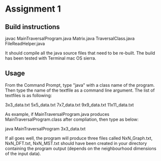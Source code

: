 # Assignment 1

## Build instructions

javac MainTraversalProgram.java Matrix.java TraversalClass.java FileReadHelper.java

It should compile all the java source files that need to be re-built. The build has been tested with Terminal mac OS sierra.

## Usage

From the Command Prompt, type "java" with a class name of the program. Then type the name of the textfile as a command line argument. The list of textfiles is as following:

3x3_data.txt
5x5_data.txt
7x7_data.txt
9x9_data.txt
11x11_data.txt

As example, if MainTraversalProgram.java produces MainTraversalProgram.class after compliation, then type as below:

java  MainTraversalProgram 3x3_data.txt

If all goes well, the program will produce three files called NxN_Graph.txt, NxN_DFT.txt, NxN_MST.txt should have been created in your directory containing the program output (depends on the neighbourhood dimensions of the input data).


